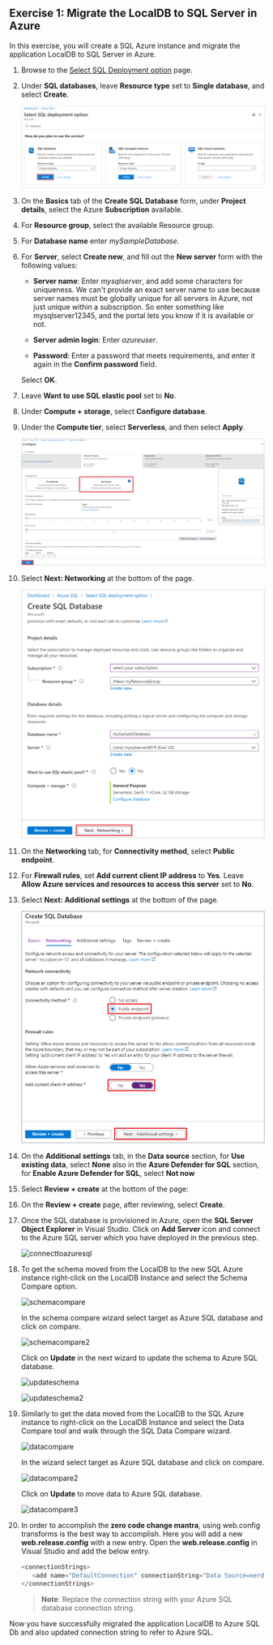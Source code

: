 ## Exercise 1: Migrate the LocalDB to SQL Server in Azure

In this exercise, you will create a SQL Azure instance and migrate the application LocalDB to SQL Server in Azure.

1. Browse to the [Select SQL Deployment option](https://portal.azure.com/#create/Microsoft.AzureSQL) page. 

1. Under **SQL databases**, leave **Resource type** set to **Single database**, and select **Create**. 

    ![Iimage.](https://raw.githubusercontent.com/CloudLabs-MOC/azuredevopslabs/az400-badri/labs/vstsextend/aspnetmodernize/images/select-deployment.png) 

1. On the **Basics** tab of the **Create SQL Database** form, under **Project details**, select the Azure **Subscription** available. 

1. For **Resource group**, select the available Resource group. 

1. For **Database name** enter *mySampleDatabase*. 

1. For **Server**, select **Create new**, and fill out the **New server** form with the following values: 

    - **Server name**: Enter *mysqlserver*, and add some characters for uniqueness. We can't provide an exact server name to use because server names must be globally unique for all servers in Azure, not just unique within a subscription. So enter something like mysqlserver12345, and the portal lets you know if it is available or not. 

    - **Server admin login**: Enter *azureuser*. 

    - **Password**: Enter a password that meets requirements, and enter it again in the **Confirm password** field. 

    Select **OK**. 

1. Leave **Want to use SQL elastic pool** set to **No**. 

1. Under **Compute + storage**, select **Configure database**. 

1. Under the **Compute tier**, select **Serverless**, and then select **Apply**. 

    ![Iimage.](https://raw.githubusercontent.com/CloudLabs-MOC/azuredevopslabs/az400-badri/labs/vstsextend/aspnetmodernize/images/configure-database.png) 

1. Select **Next: Networking** at the bottom of the page. 

    ![Iimage.](https://raw.githubusercontent.com/CloudLabs-MOC/azuredevopslabs/az400-badri/labs/vstsextend/aspnetmodernize/images/new-sql-database-basics.png) 

1. On the **Networking** tab, for **Connectivity method**, select **Public endpoint**. 

1. For **Firewall rules**, set **Add current client IP address** to **Yes**. Leave **Allow Azure services and resources to access this server** set to **No**. 

1. Select **Next: Additional settings** at the bottom of the page. 

    ![Iimage.](https://raw.githubusercontent.com/CloudLabs-MOC/azuredevopslabs/az400-badri/labs/vstsextend/aspnetmodernize/images/networking.png) 

1. On the **Additional settings** tab, in the **Data source** section, for **Use existing data**, select **None** also in the **Azure Defender for SQL** section, for **Enable Azure Defender for SQL**, select **Not now** 

1. Select **Review + create** at the bottom of the page: 

1. On the **Review + create** page, after reviewing, select **Create**.

1. Once the SQL database is provisioned in Azure, open the **SQL Server Object Explorer** in Visual Studio. Click on **Add Server** icon and connect to the Azure SQL server which you have deployed in the previous step.

    ![connecttoazuresql](images/connecttoazuresql.png)
    
1. To get the schema moved from the LocalDB to the new SQL Azure instance right-click on the LocalDB Instance and select the Schema Compare option.

   ![schemacompare](images/schemacompare.png)

   In the schema compare wizard select target as Azure SQL database and click on compare.

   ![schemacompare2](images/schemacompare2.png)

   Click on **Update** in the next wizard to update the schema to Azure SQL database.

   ![updateschema](images/updateschema.png)
   
   ![updateschema2](images/updateschema2.png)

1. Similarly to get the data moved from the LocalDB to the SQL Azure instance to right-click on the LocalDB Instance and select the Data Compare tool and walk through the SQL Data Compare wizard.

      ![datacompare](images/datacompare.png)

   In the wizard select target as Azure SQL database and click on compare.

      ![datacompare2](images/datacompare2.png)

   Click on **Update** to move data to Azure SQL database.

      ![datacompare3](images/datacompare3.png)

1. In order to accomplish the **zero code change mantra**, using web.config transforms is the best way to accomplish. Here you will add a new **web.release.config** with a new entry. Open the **web.release.config** in Visual Studio and add the below entry.

   ```csharp
   <connectionStrings>
      <add name="DefaultConnection" connectionString="Data Source=nerddinnerlabsql.database.windows.net;Initial Catalog=nerddinnerlab;Integrated Security=False;User ID=yourUserID;Password=yourdbpassword;Connect Timeout=30;Encrypt=True;TrustServerCertificate=False;ApplicationIntent=ReadWrite;MultiSubnetFailover=False" providerName="System.Data.SqlClient" xdt:Transform="SetAttributes" xdt:Locator="Match(name)"/>
   </connectionStrings>
   ```

   >**Note**: Replace the connection string with your Azure SQL database connection string.

  Now you have successfully migrated the application LocalDB to Azure SQL Db and also updated connection string to refer to Azure SQL.


